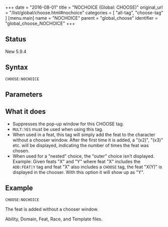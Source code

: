 +++
date = "2016-08-01"
title = "NOCHOICE (Global: CHOOSE)"
original_url = "/list/global/choose.html#nochoice"
categories = [ "all-tag", "choose-tag" ]
[menu.main]
    name = "NOCHOICE"
    parent = "global_choose"
    identifier = "global_choose_NOCHOICE"
+++

## Status

New 5.9.4

## Syntax

`CHOOSE:NOCHOICE`

## Parameters




What it does
------------

-   Suppresses the pop-up window for this CHOOSE tag.
-   `MULT:YES` must be used when using this tag.
-   When used in a feat, this tag will simply add the feat to the
    character without a chooser window. After the first time it is
    added, a "(x2)", "(x3)" etc. will be displayed, indicating the
    number of times the feat was chosen.
-   When used for a "nested" choice, the "outer" choice isn't displayed.
    Example: Given feats "X" and "Y" where feat "X" includes the
    `ADD:FEAT|Y` tag and feat "X" also includes a `CHOOSE` tag, the feat
    "X(Y)" is displayed in the chooser. With this option it will show up
    as "Y".

Example
-------

`CHOOSE:NOCHOICE`

The feat is added without a chooser window.

Ability, Domain, Feat, Race, and Template files.

